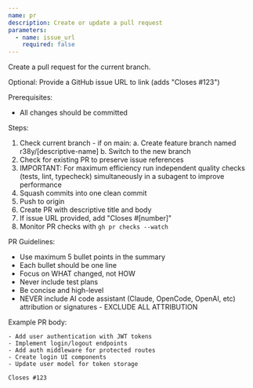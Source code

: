 ```yaml
---
name: pr
description: Create or update a pull request
parameters:
  - name: issue_url
    required: false
---
```


Create a pull request for the current branch.

Optional: Provide a GitHub issue URL to link (adds "Closes #123")

Prerequisites:

- All changes should be committed

Steps:

1. Check current branch - if on main: a. Create feature branch named r38y/[descriptive-name] b. Switch to the new branch
2. Check for existing PR to preserve issue references
3. IMPORTANT: For maximum efficiency run independent quality checks (tests, lint, typecheck) simultaneously in a subagent to improve performance
4. Squash commits into one clean commit
5. Push to origin
6. Create PR with descriptive title and body
7. If issue URL provided, add "Closes #[number]"
8. Monitor PR checks with `gh pr checks --watch`

PR Guidelines:

- Use maximum 5 bullet points in the summary
- Each bullet should be one line
- Focus on WHAT changed, not HOW
- Never include test plans
- Be concise and high-level
- NEVER include AI code assistant (Claude, OpenCode, OpenAI, etc) attribution or signatures - EXCLUDE ALL ATTRIBUTION

Example PR body:

```
- Add user authentication with JWT tokens
- Implement login/logout endpoints
- Add auth middleware for protected routes
- Create login UI components
- Update user model for token storage

Closes #123
```
